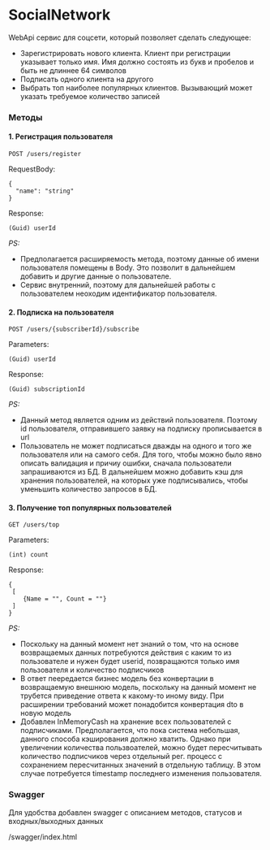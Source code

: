 # SocialNetwork

WebApi сервис для соцсети, который позволяет сделать следующее: 
* Зарегистрировать нового клиента. Клиент при регистрации указывает только имя. Имя должно состоять из букв и пробелов и быть не длиннее 64 символов 
* Подписать одного клиента на другого
* Выбрать топ наиболее популярных клиентов. Вызывающий может указать требуемое количество записей


### Методы

#### 1. Регистрация пользователя

`
POST /users/register
`

RequestBody:

```
{
  "name": "string"
}
```

Response: 
```
(Guid) userId
```

*PS:* 
- Предполагается расширяемость метода, поэтому данные об имени пользователя помещены в Body. Это позволит в дальнейшем добавить и другие данные о пользователе.
- Сервис внутренний, поэтому для дальнейшей работы с пользователем неоходим идентификатор пользователя.



#### 2. Подписка на пользователя

`
POST /users/{subscriberId}/subscribe
`

Parameters:

```
(Guid) userId 
```

Response: 

```
(Guid) subscriptionId
```

*PS:* 
- Данный метод является одним из действий пользователя. Поэтому id пользователя, отправившего заявку на подписку прописывается в url
- Пользователь не может подписаться дважды на одного и того же пользователя или на самого себя. Для того, чтобы можно было явно описать валидация и причиу ошибки, сначала пользователи запрашиваются из БД. В дальнейшем можно добавить кэш для хранения пользователей, на которых уже подписывались, чтобы уменьшить количество запросов в БД.



#### 3. Получение топ популярных пользователей

`
GET /users/top
`

Parameters:

```
(int) count 
```

Response: 

```
{
 [
    {Name = "", Count = ""}
 ] 
}
```

*PS:* 
- Поскольку на данный момент нет знаний о том, что на основе возвращаемых данных потребуются действия с каким то из пользователе и нужен будет userid, позвращаются только имя пользователя и количество подписчиков
- В ответ пеередается бизнес модель без конвертации в возвращаемую внешнюю модель, поскольку на данный момент не трубется приведение ответа к какому-то иному виду. При расширении требований может понадобится конвертация dto в новую модель
- Добавлен InMemoryCash на хранение всех пользователей с подписчиками. Предполагается, что пока система небольшая, данного способа кэширования должно хватить. Однако при увеличении количества пользвоателей, можно будет пересчитывать количество подписчиков через отдельный рег. процесс с сохранением пересчитанных значений в отдельную таблицу. В этом случае потребуется timestamp последнего изменения пользователя. 



### Swagger

Для удобства добавлен swagger с описанием методов, статусов и входных/выходных данных

/swagger/index.html 
